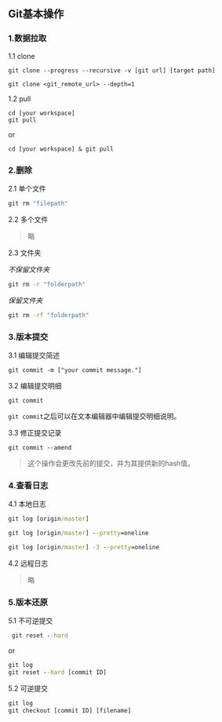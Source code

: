 ## Git基本操作

### 1.数据拉取

1.1 clone
```shell
git clone --progress --recursive -v [git url] [target path]
```
```shell
git clone <git_remote_url> --depth=1
```

1.2 pull
```shell
cd [your workspace]
git pull
```
or
```shell
cd [your workspace] & git pull
```

### 2.删除

2.1 单个文件
```bat
git rm "filepath"
```

2.2 多个文件
> 略

2.3 文件夹

*不保留文件夹*
```bat
git rm -r "folderpath"
```

*保留文件夹*
```bat
git rm -rf "folderpath"
```

### 3.版本提交

3.1 编辑提交简述
```shell
git commit -m ["your commit message."]
```

3.2 编辑提交明细
```shell
git commit
```
`git commit`之后可以在文本编辑器中编辑提交明细说明。

3.3 修正提交记录
```shell
git commit --amend
```
> 这个操作会更改先前的提交，并为其提供新的hash值。

### 4.查看日志
4.1 本地日志
```bat
git log [origin/master]
```
```bat
git log [origin/master] --pretty=oneline
```
```bat
git log [origin/master] -3 --pretty=oneline
```

4.2 远程日志
> 略

### 5.版本还原

5.1 不可逆提交
```bat
 git reset --hard
```
or
```bat
git log
git reset --hard [commit ID]
```

5.2 可逆提交
```bat
git log
git checkout [commit ID] [filename]
```
